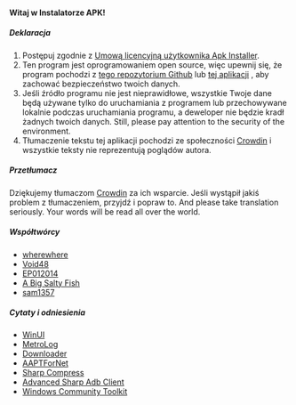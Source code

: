 #### Witaj w Instalatorze APK!

##### Deklaracja
1. Postępuj zgodnie z [Umową licencyjną użytkownika Apk Installer](https://github.com/Paving-Base/APK-Installer/blob/main/Privacy.md).
2. Ten program jest oprogramowaniem open source, więc upewnij się, że program pochodzi z [tego repozytorium Github](https://github.com/Paving-Base/APK-Installer) lub [tej aplikacji](https://apps.microsoft.com/store/detail/9P2JFQ43FPPG) , aby zachować bezpieczeństwo twoich danych.
3. Jeśli źródło programu nie jest nieprawidłowe, wszystkie Twoje dane będą używane tylko do uruchamiania z programem lub przechowywane lokalnie podczas uruchamiania programu, a deweloper nie będzie kradł żadnych twoich danych. Still, please pay attention to the security of the environment.
4. Tłumaczenie tekstu tej aplikacji pochodzi ze społeczności [Crowdin](https://crowdin.com/project/APKInstaller "Crowdin") i wszystkie teksty nie reprezentują poglądów autora.

##### Przetłumacz
Dziękujemy tłumaczom [Crowdin](https://crowdin.com/project/APKInstaller "Crowdin") za ich wsparcie. Jeśli wystąpił jakiś problem z tłumaczeniem, przyjdź i popraw to. And please take translation seriously. Your words will be read all over the world.

##### Współtwórcy
- [wherewhere](https://github.com/wherewhere)
- [Void48](https://github.com/Void48)
- [EP012014](https://github.com/EP012014)
- [A Big Salty Fish](https://github.com/bigsaltyfishes)
- [sam1357](https://github.com/sam1357)

##### Cytaty i odniesienia
- [WinUI](https://github.com/microsoft/microsoft-ui-xaml "WinUI")
- [MetroLog](https://github.com/roubachof/MetroLog "MetroLog")
- [Downloader](https://github.com/bezzad/Downloader "Downloader")
- [AAPTForNet](https://github.com/canheo136/QuickLook.Plugin.ApkViewer "AAPTForNet")
- [Sharp Compress](https://github.com/adamhathcock/sharpcompress "Sharp Compress")
- [Advanced Sharp Adb Client](https://github.com/yungd1plomat/AdvancedSharpAdbClient "Advanced Sharp Adb Client")
- [Windows Community Toolkit](https://github.com/CommunityToolkit/WindowsCommunityToolkit "Windows Community Toolkit")